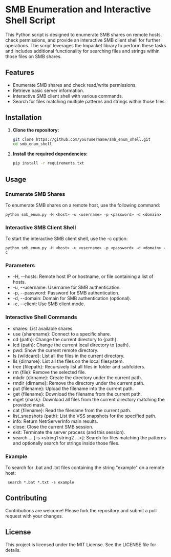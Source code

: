 # SMB Enumeration and Interactive Shell Script

This Python script is designed to enumerate SMB shares on remote hosts, check permissions, and provide an interactive SMB client shell for further operations. The script leverages the Impacket library to perform these tasks and includes additional functionality for searching files and strings within those files on SMB shares.

## Features

- Enumerate SMB shares and check read/write permissions.
- Retrieve basic server information.
- Interactive SMB client shell with various commands.
- Search for files matching multiple patterns and strings within those files.

## Installation

1. **Clone the repository:**
   ```sh
   git clone https://github.com/yourusername/smb_enum_shell.git
   cd smb_enum_shell

2. **Install the required dependencies:**
   ```sh
   pip install -r requirements.txt

## Usage
### Enumerate SMB Shares
To enumerate SMB shares on a remote host, use the following command:

    python smb_enum.py -H <host> -u <username> -p <password> -d <domain>

### Interactive SMB Client Shell
To start the interactive SMB client shell, use the -c option:

    python smb_enum.py -H <host> -u <username> -p <password> -d <domain> -c

### Parameters

- -H, --hosts: Remote host IP or hostname, or file containing a list of hosts.
- -u, --username: Username for SMB authentication.
- -p, --password: Password for SMB authentication.
- -d, --domain: Domain for SMB authentication (optional).
- -c, --client: Use SMB client mode.

### Interactive Shell Commands

- shares: List available shares.
- use {sharename}: Connect to a specific share.
- cd {path}: Change the current directory to {path}.
- lcd {path}: Change the current local directory to {path}.
- pwd: Show the current remote directory.
- ls {wildcard}: List all the files in the current directory.
- lls {dirname}: List all the files on the local filesystem.
- tree {filepath}: Recursively list all files in folder and subfolders.
- rm {file}: Remove the selected file.
- mkdir {dirname}: Create the directory under the current path.
- rmdir {dirname}: Remove the directory under the current path.
- put {filename}: Upload the filename into the current path.
- get {filename}: Download the filename from the current path.
- mget {mask}: Download all files from the current directory matching the provided mask.
- cat {filename}: Read the filename from the current path.
- list_snapshots {path}: List the VSS snapshots for the specified path.
- info: Return NetrServerInfo main results.
- close: Close the current SMB session.
- exit: Terminate the server process (and this session).
- search <pattern1> <pattern2> ... [-s <string1 string2 ...>]: Search for files matching the patterns and optionally search for strings inside those files.

### Example

To search for .bat and .txt files containing the string "example" on a remote host:

     search *.bat *.txt -s example

## Contributing

Contributions are welcome! Please fork the repository and submit a pull request with your changes.

## License

This project is licensed under the MIT License. See the LICENSE file for details.
